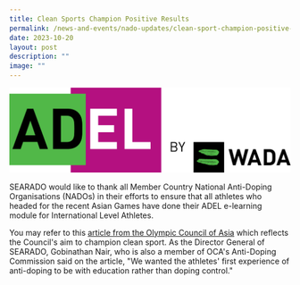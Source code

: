 ```yaml
---
title: Clean Sports Champion Positive Results
permalink: /news-and-events/nado-updates/clean-sport-champion-positive-results/
date: 2023-10-20
layout: post
description: ""
image: ""
---
```

![](/images/ADEL/a9257ee8196865c96317f555da18b10d8f60f48c.png)


SEARADO would like to thank all Member Country National Anti-Doping Organisations (NADOs) in their efforts to ensure that all athletes who headed for the recent Asian Games have done their ADEL e-learning module for International Level Athletes. 

You may refer to this [article from the Olympic Council of Asia](https://ocasia.org/news/4354-ocas-bid-to-champion-clean-sport-produces-positive-results-in-hangzhou.html) which reflects the Council's aim to champion clean sport. As the Director General of SEARADO, Gobinathan Nair, who is also a member of OCA's Anti-Doping Commission said on the article, "We wanted the athletes' first experience of anti-doping to be with education rather than doping control."